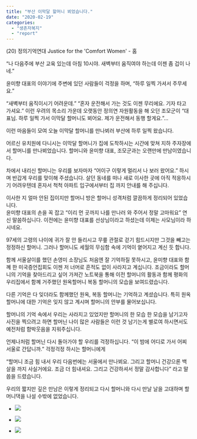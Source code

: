 ```yaml
---
title: "부산 이막달 할머니 뵈었습니다."
date: "2020-02-19"
categories: 
  - "생존자복지"
  - "report"
---
```


(20) 정의기억연대 Justice for the 'Comfort Women' - 홈

“나 다음주에 부산 교육 있는데 아침 10시야. 새벽부터 움직여야 하는데 이젠 좀 겁이 나네.”

윤미향 대표의 이야기에 주변에 있던 사람들이 걱정을 하며, “하루 일찍 가셔서 주무세요.”

“새벽부터 움직이시기 어려운데.” “혼자 운전해서 가는 것도 이젠 무리에요. 기자 타고 가셔요.” 이런 우려의 목소리 가운데 오랫동안 정의연 자원활동을 해 오던 조모군이 “대표님. 하루 일찍 가서 이막달 할머니도 뵈어요. 제가 운전해서 동행 할게요.”...

이런 마음들이 모여 오늘 이막달 할머니를 만나뵈러 부산에 하루 일찍 왔습니다.

어르신 유치원에 다니시는 이막달 할머니가 집에 도착하시는 시간에 맞쳐 지하 주자장에서 할머니를 만나뵈었습니다. 할머니와 윤미향 대표, 조모군과는 오랜만에 만남이였습니다.

차에서 내리신 할머니는 우리를 보자마자 “어이구 이렇게 멀리서 나 보러 왔어요.” 하시며 반갑게 우리를 맞이해 주셨습니다. 살던 동네를 떠나 새로 이사한 곳에 아직 적응하시기 어려우텐데 혼자서 척척 아파트 입구에서부터 집 까지 안내를 해 주십니다.

이사한 지 얼마 안된 집이지만 할머니 방은 할머니 성격처럼 깔끔하게 정리되어 있었습니다.  
윤미향 대표의 손을 꼭 잡고 “이리 먼 곳까지 나를 만나러 와 주어서 정말 고마워요” 연신 말씀하십니다. 이전에는 윤미향 대표를 선상님이라고 하셨는데 이제는 사모님이라 하시네요.

97세의 고령의 나이에 귀가 잘 안 들리시고 무릎 관절로 걷기 힘드시지만 그것을 빼고는 정정하신 할머니. 그러나 할머니도 세월의 무심함 속에 기억이 옅어지고 계신 듯 합니다.

함께 서울살이를 했던 손영미 소장님도 처음엔 잘 기억하질 못하시고, 윤미향 대표와 함꼐 한 미국증언집회도 이젠 저 너머로 흔적도 없이 사라지고 계십니다. 조금이라도 할머니의 기억을 찾아드리고 싶어 가져간 노트북을 통해 이전 할머니의 활동과 함께 평화의 우리집에서 함꼐 거주했던 원옥할머니 복동 할머니의 모습을 보여드렸습니다.

다른 기억은 다 잊더라도 함께했던 원옥, 복동 할머니는 기억하고 계셨습니다. 특히 원옥할머니에 대한 기억은 잊지 않고 계시며 할머니의 안부를 물어보십니다.

할머니의 기억 속에서 우리는 사라지고 있었지만 할머니의 한 모습 한 모습을 남기고자 사진을 찍으려고 하면 할머닌 나이 많은 사람들은 이런 것 남기는게 별로여 하시면서도 예전처럼 함박웃음을 지워주십니다.

언제나처럼 할머닌 다시 돌아가야 할 우리를 걱정하십니다. “이 밤에 어디로 가서 어찌 서울로 간답니까.” 걱정걱정 하시는 할머니에게

“할머니 조금 힘 내서 우리 다음번에는 서울에서 만나뵈요. 그리고 할머니 건강으론 백살을 까지 사실거에요. 조금 더 힘내셔요. 그리고 건강하셔서 정말 감사합니다” 라고 말씀을 드렸습니다.

우리의 짧지만 깊은 만남은 이렇게 정리되고 다시 할머니와 다시 만날 날을 고대하며 할머니댁을 나설 수밖에 없었습니다.

- ![](https://womenandwar.net/kr/wp-content/uploads/2020/02/photo_2020-02-20_13-05-21-1024x768.jpg)
    
- ![](https://womenandwar.net/kr/wp-content/uploads/2020/02/photo_2020-02-20_13-05-56-768x1024.jpg)
    
- ![](https://womenandwar.net/kr/wp-content/uploads/2020/02/photo_2020-02-20_13-06-31-768x1024.jpg)
